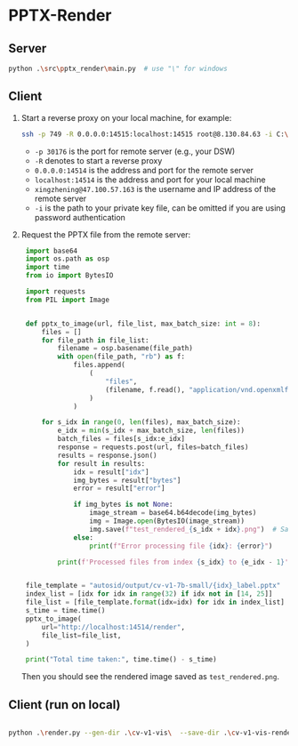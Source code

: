 # PPTX-Render

## Server

```bash
python .\src\pptx_render\main.py  # use "\" for windows
```

## Client

1. Start a reverse proxy on your local machine, for example:

   ```bash
   ssh -p 749 -R 0.0.0.0:14515:localhost:14515 root@8.130.84.63 -i C:\Users\xingzhening\.ssh\ali
   ```

    * `-p 30176` is the port for remote server (e.g., your DSW)
    * `-R` denotes to start a reverse proxy
    * `0.0.0.0:14514` is the address and port for the remote server
    * `localhost:14514` is the address and port for your local machine
    * `xingzhening@47.100.57.163` is the username and IP address of the remote server
    * `-i` is the path to your private key file, can be omitted if you are using password authentication

2. Request the PPTX file from the remote server:

   ```python
    import base64
    import os.path as osp
    import time
    from io import BytesIO

    import requests
    from PIL import Image


    def pptx_to_image(url, file_list, max_batch_size: int = 8):
        files = []
        for file_path in file_list:
            filename = osp.basename(file_path)
            with open(file_path, "rb") as f:
                files.append(
                    (
                        "files",
                        (filename, f.read(), "application/vnd.openxmlformats-officedocument.presentationml.presentation"),
                    )
                )

        for s_idx in range(0, len(files), max_batch_size):
            e_idx = min(s_idx + max_batch_size, len(files))
            batch_files = files[s_idx:e_idx]
            response = requests.post(url, files=batch_files)
            results = response.json()
            for result in results:
                idx = result["idx"]
                img_bytes = result["bytes"]
                error = result["error"]

                if img_bytes is not None:
                    image_stream = base64.b64decode(img_bytes)
                    img = Image.open(BytesIO(image_stream))
                    img.save(f"test_rendered_{s_idx + idx}.png")  # Save the image for verification
                else:
                    print(f"Error processing file {idx}: {error}")

            print(f'Processed files from index {s_idx} to {e_idx - 1}')


    file_template = "autosid/output/cv-v1-7b-small/{idx}_label.pptx"
    index_list = [idx for idx in range(32) if idx not in [14, 25]]
    file_list = [file_template.format(idx=idx) for idx in index_list]
    s_time = time.time()
    pptx_to_image(
        url="http://localhost:14514/render",
        file_list=file_list,
    )

    print("Total time taken:", time.time() - s_time)
   ```

    Then you should see the rendered image saved as `test_rendered.png`.

## Client (run on local)

```bash

python .\render.py --gen-dir .\cv-v1-vis\  --save-dir .\cv-v1-vis-render --max-samples -1 
```